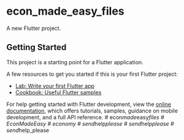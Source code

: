 # econ_made_easy_files

A new Flutter project.

## Getting Started

This project is a starting point for a Flutter application.

A few resources to get you started if this is your first Flutter project:

- [Lab: Write your first Flutter app](https://docs.flutter.dev/get-started/codelab)
- [Cookbook: Useful Flutter samples](https://docs.flutter.dev/cookbook)

For help getting started with Flutter development, view the
[online documentation](https://docs.flutter.dev/), which offers tutorials,
samples, guidance on mobile development, and a full API reference.
#   e c o n _ m a d e _ e a s y _ f i l e s  
 #   E c o n M a d e E a s y  
 #   e c o n o m y  
 #   s e n d _ h e l p _ p l e a s e  
 #   s e n d _ h e l p _ p l e a s e  
 #   s e n d _ h e l p _ p l e a s e  
 